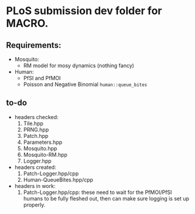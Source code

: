 # PLoS submission dev folder for MACRO.

## Requirements:
  * Mosquito:
    * RM model for mosy dynamics (nothing fancy)
  * Human:
    * PfSI and PfMOI
    * Poisson and Negative Binomial `human::queue_bites`

## to-do
  * headers checked:
    1. Tile.hpp
    2. PRNG.hpp
    3. Patch.hpp
    4. Parameters.hpp
    5. Mosquito.hpp
    6. Mosquito-RM.hpp
    7. Logger.hpp
  * headers created:
    1. Patch-Logger.hpp/cpp
    2. Human-QueueBites.hpp/cpp
  * headers in work:
    1. Patch-Logger.hpp/cpp: these need to wait for the PfMOI/PfSI humans to be fully fleshed out, then can make sure logging is set up properly.
